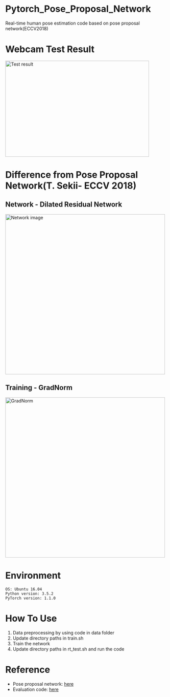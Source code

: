 # Pytorch_Pose_Proposal_Network
Real-time human pose estimation code based on pose proposal network(ECCV2018)

# Webcam Test Result
<img src="https://imgur.com/BHTcH5x.gif" width="450px" height="300px" alt="Test result"></img><br/>

# Difference from Pose Proposal Network(T. Sekii- ECCV 2018)
## Network - Dilated Residual Network
<img src="https://imgur.com/ilnQyxU.jpg" width="500px" alt="Network image "></img><br/>

## Training - GradNorm
<img src="https://imgur.com/y5CzBPF.jpg" width="500px" alt="GradNorm"></img><br/>

# Environment
```
OS: Ubuntu 16.04
Python version: 3.5.2
PyTorch version: 1.1.0
```

# How To Use

1. Data preprocessing by using code in data folder
2. Update directory paths in train.sh
3. Train the network
4. Update directory paths in rt_test.sh and run the code

# Reference

- Pose proposal network: [here](https://github.com/Idein/chainer-pose-proposal-net)
- Evaluation code: [here](https://github.com/leonid-pishchulin/poseval/)

